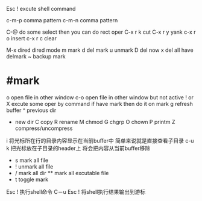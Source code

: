 
Esc ! excute shell command

c-m-p comma pattern
c-m-n comma pattern

C-@ do some select then you can
do rect oper
C-x r k cut
C-x r y yank
c-x r o insert
c-x r c clear

M-x dired dired mode
m mark
d del mark
u unmark
D del now
x del all have delmark
~ backup mark
# #mark
o open file in other window
c-o open file in other window but not active
! or X excute some oper by command if have mark then do it on mark
g refresh buffer
^  previous dir
+  new dir
C copy
R rename
M chmod
G chgrp
O chown
P printm
Z compress/uncompress

i 将光标所在行的目录内容显示在当前buffer中
简单来说就是直接查看子目录
c-u k 把光标放在子目录的header上 将会把内容从当前buffer移除


* s mark all file
* ! unmark all file
* / mark all dir
** mark all excutable file
* t toggle mark

Esc ! 执行shell命令
C－u Esc ! 将shell执行结果输出到游标


